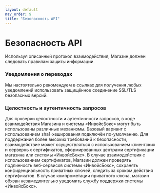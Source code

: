 ```yaml
---
layout: default
nav_order: 9
title: "Безопасность API"
---
```


# Безопасность API

Используя описанный протокол взаимодействия, Магазин должен следовать правилам защиты информации.

### Уведомления о переводах

Мы настоятельно рекомендуем в ссылках для получения любых уведомлений использовать защищённое соединение
SSL/TLS безопасных версий.

### Целостность и аутентичность запросов

Для проверки целостности и аутентичности запросов, в ходе взаимодействия Магазина и системы «ИнвойсБокс»
могут быть использованы различные механизмы. Базовый вариант с использованием sha1-хеширования подключён
по-умолчанию. Для поддержания более высоких требований к безопасности, взаимодействие может осуществляться
с использованием клиентских и серверных сертификатов, сформированных центрами сертификации магазина или
системы «ИнвойсБокс». В случае взаимодействия с использованием сертификатов, Магазин должен проверять
подлинность веб-сервисов системы «ИнвойсБокс», сохранять конфиденциальность приватных ключей, следить за
сроком действия сертификатов. В случае компрометации приватного ключа, магазин обязан незамедлительно
уведомить службу поддержки системы «ИнвойсБокс».

